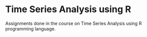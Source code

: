 # Time Series Analysis using R
Assignments done in the course on Time Series Analysis using R programming language.

